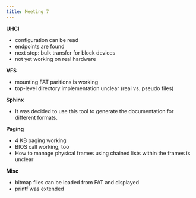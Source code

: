 ```yaml
---
title: Meeting 7
---
```


**UHCI**

- configuration can be read
- endpoints are found
- next step: bulk transfer for block devices
- not yet working on real hardware

**VFS**

- mounting FAT paritions is working
- top-level directory implementation unclear (real vs. pseudo files)

**Sphinx**

- It was decided to use this tool to generate the documentation for different formats.
 
**Paging**

- 4 KB paging working
- BIOS call working, too
- How to manage physical frames using chained lists within the frames is unclear

**Misc**

- bitmap files can be loaded from FAT and displayed
- printf was extended